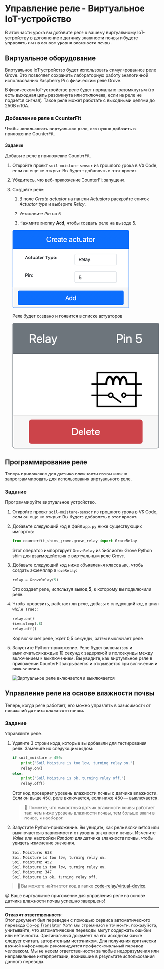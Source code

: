 <!--
CO_OP_TRANSLATOR_METADATA:
{
  "original_hash": "f8f541ee945545017a51aaf309aa37c3",
  "translation_date": "2025-08-26T22:30:22+00:00",
  "source_file": "2-farm/lessons/3-automated-plant-watering/virtual-device-relay.md",
  "language_code": "ru"
}
-->
# Управление реле - Виртуальное IoT-устройство

В этой части урока вы добавите реле к вашему виртуальному IoT-устройству в дополнение к датчику влажности почвы и будете управлять им на основе уровня влажности почвы.

## Виртуальное оборудование

Виртуальное IoT-устройство будет использовать симулированное реле Grove. Это позволяет сохранить лабораторную работу аналогичной использованию Raspberry Pi с физическим реле Grove.

В физическом IoT-устройстве реле будет нормально-разомкнутым (то есть выходная цепь разомкнута или отключена, если на реле не подается сигнал). Такое реле может работать с выходными цепями до 250В и 10А.

### Добавление реле в CounterFit

Чтобы использовать виртуальное реле, его нужно добавить в приложение CounterFit.

#### Задание

Добавьте реле в приложение CounterFit.

1. Откройте проект `soil-moisture-sensor` из прошлого урока в VS Code, если он еще не открыт. Вы будете добавлять в этот проект.

1. Убедитесь, что веб-приложение CounterFit запущено.

1. Создайте реле:

    1. В поле *Create actuator* на панели *Actuators* раскройте список *Actuator type* и выберите *Relay*.

    1. Установите *Pin* на *5*.

    1. Нажмите кнопку **Add**, чтобы создать реле на выводе 5.

    ![Настройки реле](../../../../../translated_images/counterfit-create-relay.fa7c40fd0f2f6afc33b35ea94fcb235085be4861e14e3fe6b9b7bcfc82d1c888.ru.png)

    Реле будет создано и появится в списке актуаторов.

    ![Созданное реле](../../../../../translated_images/counterfit-relay.bbf74c1dbdc8b9acd983367fcbd06703a402aefef6af54ddb28e11307ba8a12c.ru.png)

## Программирование реле

Теперь приложение для датчика влажности почвы можно запрограммировать для использования виртуального реле.

### Задание

Программируйте виртуальное устройство.

1. Откройте проект `soil-moisture-sensor` из прошлого урока в VS Code, если он еще не открыт. Вы будете добавлять в этот проект.

1. Добавьте следующий код в файл `app.py` ниже существующих импортов:

    ```python
    from counterfit_shims_grove.grove_relay import GroveRelay
    ```

    Этот оператор импортирует `GroveRelay` из библиотек Grove Python shim для взаимодействия с виртуальным реле Grove.

1. Добавьте следующий код ниже объявления класса `ADC`, чтобы создать экземпляр `GroveRelay`:

    ```python
    relay = GroveRelay(5)
    ```

    Это создает реле, используя вывод **5**, к которому вы подключили реле.

1. Чтобы проверить, работает ли реле, добавьте следующий код в цикл `while True:`:

    ```python
    relay.on()
    time.sleep(.5)
    relay.off()
    ```

    Код включает реле, ждет 0,5 секунды, затем выключает реле.

1. Запустите Python-приложение. Реле будет включаться и выключаться каждые 10 секунд с задержкой в полсекунды между включением и выключением. Вы увидите, как виртуальное реле в приложении CounterFit закрывается и открывается при включении и выключении.

    ![Виртуальное реле включается и выключается](../../../../../images/virtual-relay-turn-on-off.gif)

## Управление реле на основе влажности почвы

Теперь, когда реле работает, его можно управлять в зависимости от показаний датчика влажности почвы.

### Задание

Управляйте реле.

1. Удалите 3 строки кода, которые вы добавили для тестирования реле. Замените их следующим кодом:

    ```python
    if soil_moisture > 450:
        print("Soil Moisture is too low, turning relay on.")
        relay.on()
    else:
        print("Soil Moisture is ok, turning relay off.")
        relay.off()
    ```

    Этот код проверяет уровень влажности почвы с датчика влажности. Если он выше 450, реле включается, если ниже 450 — выключается.

    > 💁 Помните, что емкостный датчик влажности почвы работает так: чем ниже уровень влажности почвы, тем больше влаги в почве, и наоборот.

1. Запустите Python-приложение. Вы увидите, как реле включается или выключается в зависимости от уровня влажности почвы. Измените *Value* или настройки *Random* для датчика влажности почвы, чтобы увидеть изменение значения.

    ```output
    Soil Moisture: 638
    Soil Moisture is too low, turning relay on.
    Soil Moisture: 452
    Soil Moisture is too low, turning relay on.
    Soil Moisture: 347
    Soil Moisture is ok, turning relay off.
    ```

> 💁 Вы можете найти этот код в папке [code-relay/virtual-device](../../../../../2-farm/lessons/3-automated-plant-watering/code-relay/virtual-device).

😀 Ваше виртуальное приложение для управления реле на основе датчика влажности почвы успешно завершено!

---

**Отказ от ответственности**:  
Этот документ был переведен с помощью сервиса автоматического перевода [Co-op Translator](https://github.com/Azure/co-op-translator). Хотя мы стремимся к точности, пожалуйста, учитывайте, что автоматические переводы могут содержать ошибки или неточности. Оригинальный документ на его исходном языке следует считать авторитетным источником. Для получения критически важной информации рекомендуется профессиональный перевод человеком. Мы не несем ответственности за любые недоразумения или неправильные интерпретации, возникшие в результате использования данного перевода.